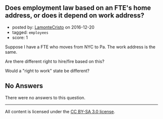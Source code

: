 ## Does employment law based on an FTE's home address, or does it depend on work address?

- posted by: [LamonteCristo](https://stackexchange.com/users/129668/lamontecristo) on 2016-12-20
- tagged: `employees`
- score: 1

<p>Suppose I have a FTE who moves from NYC to Pa.  The work address is the same.</p>

<p>Are there different right to hire/fire based on this?</p>

<p>Would a "right to work" state be different? </p>


## No Answers

There were no answers to this question.


---

All content is licensed under the [CC BY-SA 3.0 license](https://creativecommons.org/licenses/by-sa/3.0/).
